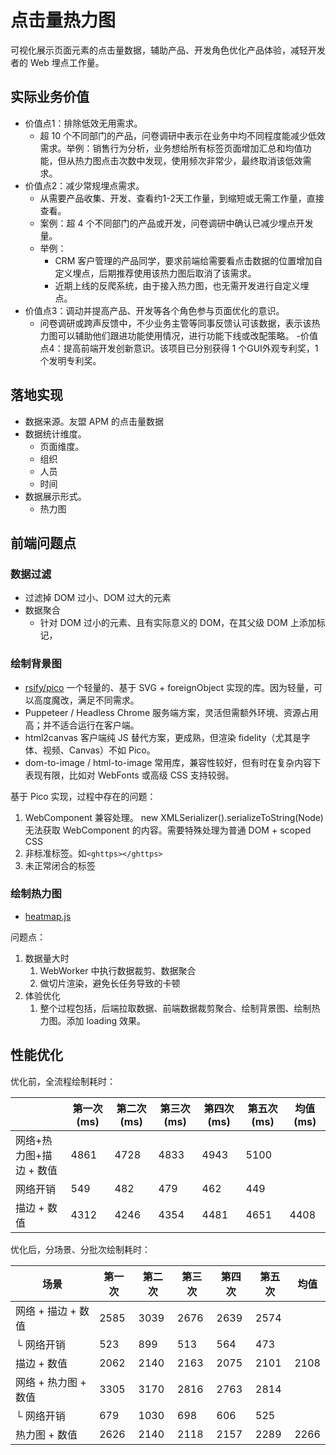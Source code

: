 # 点击量热力图

可视化展示页面元素的点击量数据，辅助产品、开发角色优化产品体验，减轻开发者的 Web 埋点工作量。

## 实际业务价值

- 价值点1：排除低效无用需求。
  - 超 10 个不同部门的产品，问卷调研中表示在业务中均不同程度能减少低效需求。举例：销售行为分析，业务想给所有标签页面增加汇总和均值功能，但从热力图点击次数中发现，使用频次非常少，最终取消该低效需求。
- 价值点2：减少常规埋点需求。
  - 从需要产品收集、开发、查看约1-2天工作量，到缩短或无需工作量，直接查看。
  - 案例：超 4 个不同部门的产品或开发，问卷调研中确认已减少埋点开发量。
  - 举例：
    - CRM 客户管理的产品同学，要求前端给需要看点击数据的位置增加自定义埋点，后期推荐使用该热力图后取消了该需求。
    - 近期上线的反爬系统，由于接入热力图，也无需开发进行自定义埋点。
- 价值点3：调动并提高产品、开发等各个角色参与页面优化的意识。
  - 问卷调研或跨声反馈中，不少业务主管等同事反馈认可该数据，表示该热力图可以辅助他们跟进功能使用情况，进行功能下线或改配策略。
-价值点4：提高前端开发创新意识。该项目已分别获得 1 个GUI外观专利奖，1 个发明专利奖。

## 落地实现

- 数据来源。友盟 APM 的点击量数据
- 数据统计维度。
  - 页面维度。
  - 组织
  - 人员
  - 时间
- 数据展示形式。
  - 热力图

## 前端问题点

### 数据过滤

- 过滤掉 DOM 过小、DOM 过大的元素
- 数据聚合
  - 针对 DOM 过小的元素、且有实际意义的 DOM，在其父级 DOM 上添加标记，

### 绘制背景图

- [rsify/pico](https://github.com/rsify/pico?utm_source=chatgpt.com)
  一个轻量的、基于 SVG + foreignObject 实现的库。因为轻量，可以高度魔改，满足不同需求。
- Puppeteer / Headless Chrome
  服务端方案，灵活但需额外环境、资源占用高；并不适合运行在客户端。
- html2canvas
  客户端纯 JS 替代方案，更成熟，但渲染 fidelity（尤其是字体、视频、Canvas）不如 Pico。
- dom-to-image / html-to-image
  常用库，兼容性较好，但有时在复杂内容下表现有限，比如对 WebFonts 或高级 CSS 支持较弱。

基于 Pico 实现，过程中存在的问题：

1. WebComponent 兼容处理。
   new XMLSerializer().serializeToString(Node) 无法获取 WebComponent 的内容。需要特殊处理为普通 DOM + scoped CSS
2. 非标准标签。如`<ghttps></ghttps>`
3. 未正常闭合的标签

### 绘制热力图

- [heatmap.js](https://github.com/pa7/heatmap.js)

问题点：

1. 数据量大时
   1. WebWorker 中执行数据裁剪、数据聚合
   2. 做切片渲染，避免长任务导致的卡顿
2. 体验优化
   1. 整个过程包括，后端拉取数据、前端数据裁剪聚合、绘制背景图、绘制热力图。添加 loading 效果。

## 性能优化

优化前，全流程绘制耗时：

||第一次(ms)|第二次(ms)|第三次(ms)|第四次(ms)|第五次(ms)|均值(ms)|
|-|-|-|-|-|-|-|
|网络+热力图+描边 + 数值|4861|4728|4833|4943|5100||
|网络开销|549|482|479|462|449||
|描边 + 数值| 4312 | 4246 | 4354 | 4481 | 4651 | 4408 |

优化后，分场景、分批次绘制耗时：

| 场景                | 第一次 | 第二次 | 第三次 | 第四次 | 第五次 | 均值  |
|---------------------|--------|--------|--------|--------|--------|-------|
| 网络 + 描边 + 数值  | 2585   | 3039   | 2676   | 2639   | 2574   |       |
| └ 网络开销          | 523    | 899    | 513    | 564    | 473    |       |
| 描边 + 数值         | 2062   | 2140   | 2163   | 2075   | 2101   | 2108  |
| 网络 + 热力图 + 数值| 3305   | 3170   | 2816   | 2763   | 2814   |       |
| └ 网络开销          | 679    | 1030   | 698    | 606    | 525    |       |
| 热力图 + 数值       | 2626   | 2140   | 2118   | 2157   | 2289   | 2266  |
